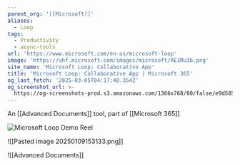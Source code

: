 ```yaml
---
parent_org: '[[Microsoft]]'
aliases:
  - Loop
tags:
  - Productivity
  - async-tools
url: 'https://www.microsoft.com/en-us/microsoft-loop'
image: 'https://uhf.microsoft.com/images/microsoft/RE1Mu3b.png'
site_name: 'Microsoft Loop: Collaborative App'
title: 'Microsoft Loop: Collaborative App | Microsoft 365'
og_last_fetch: '2025-03-05T04:17:40.354Z'
og_screenshot_url: >-
  https://og-screenshots-prod.s3.amazonaws.com/1366x768/80/false/e9d5855054048f1e4724f07e587368948a9ea7e4305876427ff65a5747ce2975.jpeg
---
```


An [[Advanced Documents]] tool, part of [[Microsoft 365]]

![Microsoft Loop Demo Reel](https://s7d2.scene7.com/is/content/microsoftcorp/00%20SlashmenuHd_video_en-us-0x720-3266k)

![[Pasted image 20250109153133.png]]

![[Advanced Documents]]
